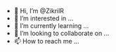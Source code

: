 - 👋 Hi, I’m @ZikrilR
- 👀 I’m interested in ...
- 🌱 I’m currently learning ...
- 💞️ I’m looking to collaborate on ...
- 📫 How to reach me ...

<!---
ZikrilR/ZikrilR is a ✨ special ✨ repository because its `README.md` (this file) appears on your GitHub profile.
You can click the Preview link to take a look at your changes.
--->
